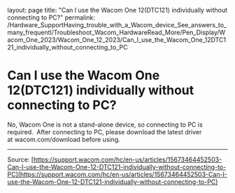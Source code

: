 layout: page
title: "Can I use the Wacom One 12(DTC121) individually without connecting to PC?"
permalink: /Hardware_SupportHaving_trouble_with_a_Wacom_device_See_answers_to_many_frequentl/Troubleshoot_Wacom_HardwareRead_More/Pen_Display/Wacom_One_2023/Wacom_One_12_2023/Can_I_use_the_Wacom_One_12DTC121_individually_without_connecting_to_PC

# Can I use the Wacom One 12(DTC121) individually without connecting to PC?

No, Wacom One is not a stand-alone device, so connecting to PC is required.  After connecting to PC, please download the latest driver at wacom.com/download before using.

---
Source: [https://support.wacom.com/hc/en-us/articles/15673464452503-Can-I-use-the-Wacom-One-12-DTC121-individually-without-connecting-to-PC](https://support.wacom.com/hc/en-us/articles/15673464452503-Can-I-use-the-Wacom-One-12-DTC121-individually-without-connecting-to-PC)
